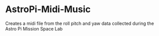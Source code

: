 # AstroPi-Midi-Music
Creates a midi file from the roll pitch and yaw data collected during the Astro Pi Mission Space Lab
